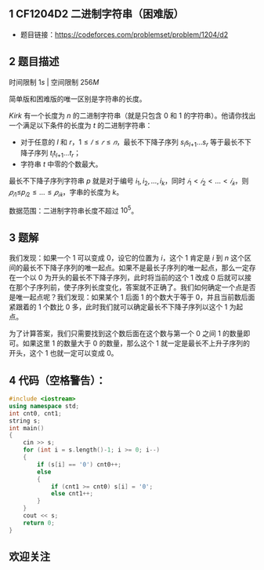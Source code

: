 ## 1 CF1204D2 二进制字符串（困难版）
- 题目链接：https://codeforces.com/problemset/problem/1204/d2

## 2 题目描述
时间限制 $1s$   |   空间限制 $256M$

简单版和困难版的唯一区别是字符串的长度。

$Kirk$ 有一个长度为 $n$ 的二进制字符串（就是只包含 $0$ 和 $1$ 的字符串）。他请你找出一个满足以下条件的长度为 $t$ 的二进制字符串：

- 对于任意的 $l$ 和 $r， 1≤𝑙≤𝑟≤𝑛$，最长不下降子序列 $s_l$s$_l$$_+$$_1...s_r$ 等于最长不下降子序列 $t_l$t$_l$$_+$$_1...t_r$；
- 字符串 $t$ 中零的个数最大。

最长不下降子序列字符串 $p$ 就是对于编号 $i_1,i_2,...,i_k$，同时 $𝑖_1<𝑖_2<…<𝑖_𝑘$，则 $𝑝$$_𝑖$$_1$≤𝑝$_𝑖$$_2≤…≤𝑝$$_𝑖$$_𝑘$，字串的长度为 $k$。

数据范围：二进制字符串长度不超过 $10^5$。

## 3 题解
我们发现：如果一个 $1$ 可以变成 $0$，设它的位置为 $i$，这个 $1$ 肯定是 $i$ 到 $n$ 这个区间的最长不下降子序列的唯一起点。如果不是最长子序列的唯一起点，那么一定存在一个以 $0$ 为开头的最长不下降子序列，此时将当前的这个 $1$ 改成 $0$ 后就可以接在那个子序列前，使子序列长度变化，答案就不正确了。我们如何确定一个点是否是唯一起点呢？我们发现：如果某个 $1$ 后面 $1$ 的个数大于等于 $0$，并且当前数后面紧跟着的 $1$ 个数比 $0$ 多，此时我们就可以确定最长不下降子序列以这个 $1$ 为起点。

为了计算答案，我们只需要找到这个数后面在这个数与第一个 $0$ 之间 $1$ 的数量即可。如果这里 $1$ 的数量大于 $0$ 的数量，那么这个 $1$ 就一定是最长不上升子序列的开头，这个 $1$ 也就一定可以变成 $0$。

## 4 代码（空格警告）：

```c++
#include <iostream>
using namespace std;
int cnt0, cnt1;
string s;
int main()
{
    cin >> s;
    for (int i = s.length()-1; i >= 0; i--)
    {
        if (s[i] == '0') cnt0++;
        else
        {
            if (cnt1 >= cnt0) s[i] = '0';
            else cnt1++;
        }
    }
    cout << s;
    return 0;
}
```

## 欢迎关注

